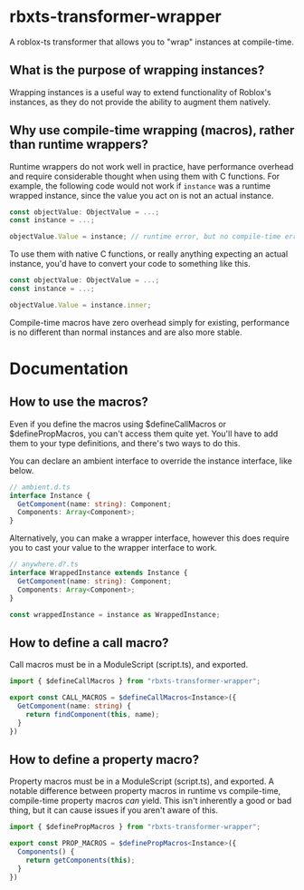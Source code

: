 # rbxts-transformer-wrapper
A roblox-ts transformer that allows you to "wrap" instances at compile-time.

## What is the purpose of wrapping instances?
Wrapping instances is a useful way to extend functionality of Roblox's instances, as they do not provide the ability to augment them natively.

## Why use compile-time wrapping (macros), rather than runtime wrappers?
Runtime wrappers do not work well in practice, have performance overhead and require considerable thought when using them with C functions.
For example, the following code would not work if `instance` was a runtime wrapped instance, since the value you act on is not an actual instance.
```ts
const objectValue: ObjectValue = ...;
const instance = ...;

objectValue.Value = instance; // runtime error, but no compile-time error
```

To use them with native C functions, or really anything expecting an actual instance, you'd have to convert your code to something like this.
```ts
const objectValue: ObjectValue = ...;
const instance = ...;

objectValue.Value = instance.inner;
```

Compile-time macros have zero overhead simply for existing, performance is no different than normal instances and are also more stable.

# Documentation
## How to use the macros?
Even if you define the macros using $defineCallMacros or $definePropMacros, you can't access them quite yet.
You'll have to add them to your type definitions, and there's two ways to do this.

You can declare an ambient interface to override the instance interface, like below.
```ts
// ambient.d.ts
interface Instance {
  GetComponent(name: string): Component;
  Components: Array<Component>;
}
```
Alternatively, you can make a wrapper interface, however this does require you to cast your value to the wrapper interface to work.
```ts
// anywhere.d?.ts
interface WrappedInstance extends Instance {
  GetComponent(name: string): Component;
  Components: Array<Component>;
}

const wrappedInstance = instance as WrappedInstance;
```

## How to define a call macro?
Call macros must be in a ModuleScript (script.ts), and exported.
```ts
import { $defineCallMacros } from "rbxts-transformer-wrapper";

export const CALL_MACROS = $defineCallMacros<Instance>({
  GetComponent(name: string) {
    return findComponent(this, name);
  }
})
```

## How to define a property macro?
Property macros must be in a ModuleScript (script.ts), and exported.
A notable difference between property macros in runtime vs compile-time, compile-time property macros *can* yield. This isn't inherently a good or bad thing, but it can cause issues if you aren't aware of this.
```ts
import { $definePropMacros } from "rbxts-transformer-wrapper";

export const PROP_MACROS = $definePropMacros<Instance>({
  Components() {
    return getComponents(this);
  }
})
```
